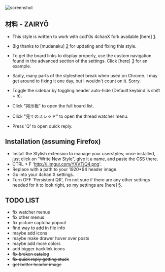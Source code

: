 ![screenshot](https://raw.githubusercontent.com/commit-sudoku/zairyou/master/screenshot.png)

材料 - ZAIRYŌ
-----------

* This style is written to work with ccd'0s 4chanX fork available [here] [1].

* Big thanks to [mudanaku] [2] for updating and fixing this style.

* To get the board links to display properly, use the custom navigation found in the advanced section of the settings. Click [here] [3] for an example.

* Sadly, many parts of the stylesheet break when used on Chrome. I may get around to fixing it one day, but I wouldn't count on it. Sorry.

* Toggle the sidebar by toggling header auto-hide (Default keybind is shift + h).

* Click "掲示板" to open the full board list.

* Click "見てのスレッド" to open the thread watcher menu.

* Press 'Q' to open quick reply.

Installation (assuming Firefox)
-------------------------------

* Install the Stylish extension to manage your userstyles; once installed, just click on "Write New Style", give it a name, and paste the CSS there.
* CTRL + F 'http://i.imgur.com/YXVTjQ4.png'.
* Replace with a path to your 1920*64 header image.
* Go into your 4chan X settings.
* Turn OFF 'Persistent QR', I'm not sure if there are any other settings needed for it to look right, so my settings are [here] [5].

TODO LIST
-------------------------------
* fix watcher menus
* fix other menus
* fix picture captcha popout
* find way to add in file info
* maybe add icons
* maybe make drawer hover over posts
* maybe add more colors
* add bigger backlink icons
* ~~fix broken catalog~~
* ~~fix quick reply getting stuck~~
* ~~get better header image~~

[1]: https://github.com/ccd0/4chan-x
[2]: https://github.com/mudanaku/
[3]: http://i.imgur.com/opfVRLw.png
[4]: http://material-design.storage.googleapis.com/downloads/RobotoTTF.zip
[5]: http://i.imgur.com/x970AkQ.png
